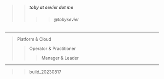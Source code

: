 

> 
>> ##### toby at sevier dot me
>>>> ###### @tobysevier

---

> Platform & Cloud
>> Operator & Practitioner
>>> Manager & Leader

---

>> build_20230817

